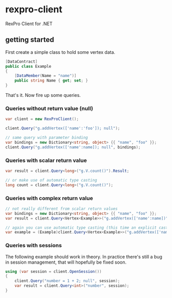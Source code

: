 rexpro-client
==============

RexPro Client for .NET

## getting started

First create a simple class to hold some vertex data.

```C#
[DataContract]
public class Example
{
    [DataMember(Name = "name")]
    public string Name { get; set; }
}
```

That's it. Now fire up some queries.

### Queries without return value (null)

```C#
var client = new RexProClient();

client.Query("g.addVertex(['name':'foo']); null");

// same query with parameter binding
var bindings = new Dictionary<string, object> {{ "name", "foo" }};
client.Query("g.addVertex(['name':name]); null", bindings);
```

### Queries with scalar return value

```C#
var result = client.Query<long>("g.V.count()").Result;

// or make use of automatic type casting
long count = client.Query<long>("g.V.count()");
```

### Queries with complex return value

```C#
// not really different from scalar return values
var bindings = new Dictionary<string, object> {{ "name", "foo" }};
var result = client.Query<Vertex<Example>>("g.addVertex(['name':name])", bindings).Result;

// again you can use automatic type casting (this time an explicit cast)
var example = (Example)client.Query<Vertex<Example>>("g.addVertex(['name':name]).map()", bindings);
```

### Queries with sessions

The following example should work in theory. In practice there's still a bug in session management, that will hopefully be fixed soon.

```C#
using (var session = client.OpenSession())
{
    client.Query("number = 1 + 2; null", session);
    var result = client.Query<int>("number", session);
}
```

